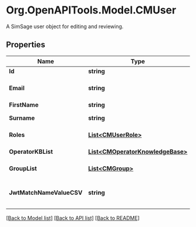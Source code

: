 # Org.OpenAPITools.Model.CMUser
A SimSage user object for editing and reviewing.

## Properties

Name | Type | Description | Notes
------------ | ------------- | ------------- | -------------
**Id** | **string** | the user&#39;s id, a guid | 
**Email** | **string** | email address of this user (their sign-in and primary identity) | 
**FirstName** | **string** | the first-name of this user | 
**Surname** | **string** | the second-name (surname) of this user | 
**Roles** | [**List&lt;CMUserRole&gt;**](CMUserRole.md) | a list of SimSage roles associated with this user | 
**OperatorKBList** | [**List&lt;CMOperatorKnowledgeBase&gt;**](CMOperatorKnowledgeBase.md) | a list of knowledge-bases this user is an operator for | 
**GroupList** | [**List&lt;CMGroup&gt;**](CMGroup.md) | a list of security-groups this user is part of (can be empty) | 
**JwtMatchNameValueCSV** | **string** | an optional set of csv separated name1&#x3D;value1,name2&#x3D;value2 for JWT matching | 

[[Back to Model list]](../README.md#documentation-for-models) [[Back to API list]](../README.md#documentation-for-api-endpoints) [[Back to README]](../README.md)


